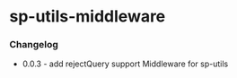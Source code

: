 sp-utils-middleware
===================

### Changelog
- 0.0.3 - add rejectQuery support
Middleware for sp-utils
